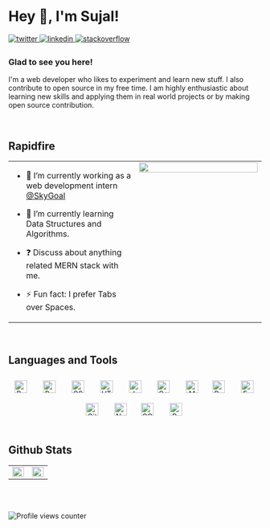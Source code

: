 # **Hey 👋, I'm Sujal!**  
  

 
<a href="https://twitter.com/heysujal" target="_blank">
<img src=https://img.shields.io/badge/twitter-%2300acee.svg?&style=for-the-badge&logo=twitter&logoColor=white alt=twitter style="margin-bottom: 5px;" />
</a>
<a href="https://linkedin.com/in/heysujal" target="_blank">
<img src=https://img.shields.io/badge/linkedin-%231E77B5.svg?&style=for-the-badge&logo=linkedin&logoColor=white alt=linkedin style="margin-bottom: 5px;" />
</a>
 
<a href="https://stackoverflow.com/users/13154234/heysujal" target="_blank">
<img src=https://img.shields.io/badge/stackoverflow-%23F28032.svg?&style=for-the-badge&logo=stackoverflow&logoColor=white alt=stackoverflow style="margin-bottom: 5px;" />
</a>  
  



### Glad to see you here!  
I'm a web developer who likes to experiment and learn new stuff. 
I also contribute to open source in my free time. I am highly enthusiastic about learning new skills and applying them in real world projects or by making open source contribution.
   
  

<br/>  


## Rapidfire  
<table><tr><td valign="top" width="50%">

- 🔭 I’m currently working as a web development intern [@SkyGoal](https://github.com/Skygoal-Innova-Technologies-Pvt-Ltd)  
  

- 🌱 I’m currently learning Data Structures and Algorithms.  
  

- ❓ Discuss about anything related MERN stack with me.  
  

- ⚡ Fun fact: I prefer Tabs over Spaces.  


</td><td valign="top" width="50%">

<div align="center">
<img src="https://rishavanand.github.io/static/images/greetings.gif" align="center" style="width: 100%" />
</div>  


</td></tr></table>  

<br/>  


## Languages and Tools  
<div align="center">  
<img style="margin: 10px" src="https://profilinator.rishav.dev/skills-assets/react-original-wordmark.svg" alt="React" height="25" />  &nbsp;
<img style="margin: 10px" src="https://profilinator.rishav.dev/skills-assets/bootstrap-plain.svg" alt="Bootstrap" height="25" />  &nbsp;
<img style="margin: 10px" src="https://profilinator.rishav.dev/skills-assets/css3-original-wordmark.svg" alt="CSS3" height="25" />  &nbsp;
<img style="margin: 10px" src="https://profilinator.rishav.dev/skills-assets/html5-original-wordmark.svg" alt="HTML5" height="25" />  &nbsp;
<img style="margin: 10px" src="https://profilinator.rishav.dev/skills-assets/javascript-original.svg" alt="JavaScript" height="25" />  &nbsp;
<img style="margin: 10px" src="https://profilinator.rishav.dev/skills-assets/cplusplus-original.svg" alt="C++" height="25" />  &nbsp;
<img style="margin: 10px" src="https://profilinator.rishav.dev/skills-assets/mongodb-original-wordmark.svg" alt="MongoDB" height="25" />&nbsp;  
<img style="margin: 10px" src="https://profilinator.rishav.dev/skills-assets/python-original.svg" alt="Python" height="25" />  &nbsp;
<img style="margin: 10px" src="https://profilinator.rishav.dev/skills-assets/express-original-wordmark.svg" alt="Express.js" height="25" />&nbsp;  
<img style="margin: 10px" src="https://profilinator.rishav.dev/skills-assets/git-scm-icon.svg" alt="Git" height="25" />  &nbsp;
<img style="margin: 10px" src="https://profilinator.rishav.dev/skills-assets/nodejs-original-wordmark.svg" alt="Node.js" height="25" />&nbsp;  
<img style="margin: 10px" src="https://profilinator.rishav.dev/skills-assets/google_cloud-icon.svg" alt="GCP" height="25" />  &nbsp;
<img style="margin: 10px" src="https://profilinator.rishav.dev/skills-assets/adobepremierepro.png" alt="Premiere Pro" height="25" />&nbsp;  
</div>  

<br/>  


## Github Stats  
<table><tr><td valign="top" width="50%">

<img src="https://github-readme-stats.vercel.app/api?username=heysujal&show_icons=true&count_private=true&hide_border=true" align="left" style="width: 100%" />

</td><td valign="top" width="50%">

<img src="https://github-readme-stats.vercel.app/api/top-langs/?username=rishavanand&hide_border=true&layout=compact" align="left" style="width: 100%" />

</td></tr></table>  

<br/>  

  

<br/>  

![Profile views counter](https://komarev.com/ghpvc/?username=heysujal&&style=flat-square)  
  

<br/>  

  

<br/>  
 

